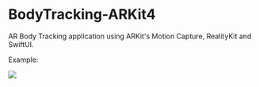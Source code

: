 # BodyTracking-ARKit4
AR Body Tracking application using ARKit's Motion Capture, RealityKit and SwiftUI. 

Example:

![](GifCoverBodyTracking.gif)

